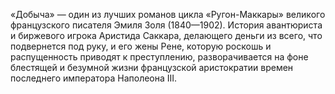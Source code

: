 <!--2017-01-02 19:09:37-->
«Добыча» — один из лучших романов цикла «Ругон-Маккары» великого французского писателя Эмиля Золя (1840—1902). История авантюриста и биржевого игрока Аристида Саккара, делающего деньги из всего, что подвернется под руку, и его жены Рене, которую роскошь и распущенность приводят к преступлению, разворачивается на фоне блестящей и безумной жизни французской аристократии времен последнего императора Наполеона III.